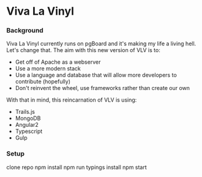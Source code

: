 # Viva La Vinyl

### Background

Viva La Vinyl currently runs on pgBoard and it's making my life a living hell. Let's change that. The aim with this new version of VLV is to:

* Get off of Apache as a webserver
* Use a more modern stack
* Use a language and database that will allow more developers to contribute (hopefully)
* Don't reinvent the wheel, use frameworks rather than create our own

With that in mind, this reincarnation of VLV is using:

* Trails.js
* MongoDB
* Angular2
* Typescript
* Gulp

### Setup

clone repo
npm install
npm run typings install
npm start